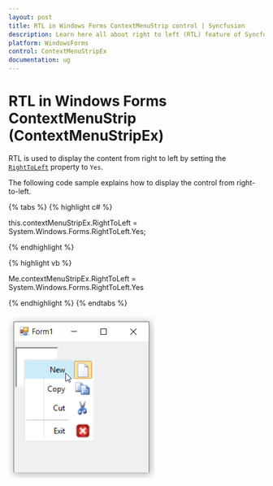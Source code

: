 ```yaml
---
layout: post
title: RTL in Windows Forms ContextMenuStrip control | Syncfusion
description: Learn here all about right to left (RTL) feature of Syncfusion Windows Forms ContextMenuStrip (ContextMenuStripEx) control and more.
platform: WindowsForms
control: ContextMenuStripEx
documentation: ug
---
```


# RTL in Windows Forms ContextMenuStrip (ContextMenuStripEx)

RTL is used to display the content from right to left by setting the [`RightToLeft`](https://docs.microsoft.com/en-us/dotnet/api/system.windows.forms.toolstripdropdown.righttoleft?redirectedfrom=MSDN&view=netframework-4.7.2#System_Windows_Forms_ToolStripDropDown_RightToLeft) property to `Yes`.


The following code sample explains how to display the control from right-to-left.

{% tabs %}
{% highlight c# %}

this.contextMenuStripEx.RightToLeft = System.Windows.Forms.RightToLeft.Yes;

{% endhighlight %}

{% highlight vb %}

Me.contextMenuStripEx.RightToLeft = System.Windows.Forms.RightToLeft.Yes

{% endhighlight %}
{% endtabs %}

![right-to-left](RTL_Images/RTL.png)